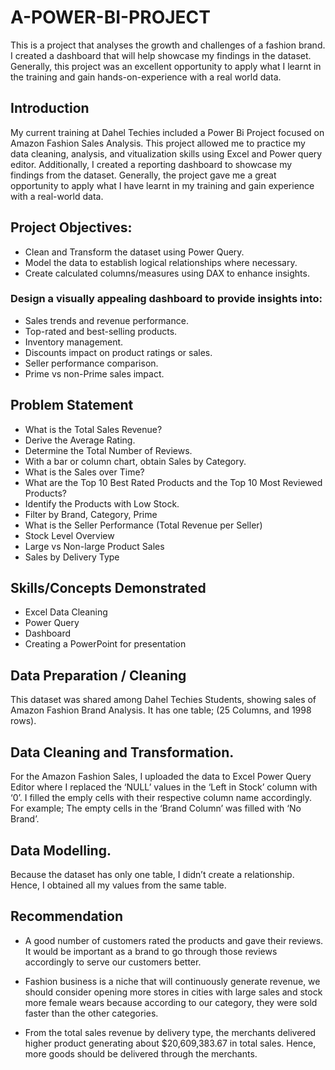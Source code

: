 # A-POWER-BI-PROJECT
This is a project that analyses the growth and challenges of a fashion brand.   I created a dashboard that will help showcase my findings in the dataset.   Generally, this project was an excellent opportunity to apply what I  learnt in the training and gain hands-on-experience with a real world data. 

## Introduction


My current training at Dahel Techies included a Power Bi Project focused on Amazon Fashion Sales Analysis. 
This project allowed me to practice my data cleaning, analysis, and vitualization skills using Excel and Power query editor. 
Additionally, I created a reporting dashboard to showcase my findings from the dataset. 
Generally, the  project gave me a great opportunity to apply what I have learnt in my training and gain experience with a real-world data. 

## Project Objectives:

- Clean and Transform the dataset using Power Query.
- Model the data to establish logical relationships where necessary.
- Create calculated columns/measures using DAX to enhance insights.
### Design a visually appealing dashboard to provide insights into:
- Sales trends and revenue performance.
- Top-rated and best-selling products.
- Inventory management.
- Discounts impact on product ratings or sales.
- Seller performance comparison.
- Prime vs non-Prime sales impact.

## Problem Statement 

- What is the Total Sales Revenue?
- Derive the Average Rating. 
- Determine the Total Number of Reviews.
-	With a bar or column chart, obtain Sales by Category.
-	What is the Sales over Time?
-	What are the Top 10 Best Rated Products and the Top 10 Most Reviewed Products?
-	Identify the Products with Low Stock.
-	Filter by Brand, Category, Prime
-	What is the Seller Performance (Total Revenue per Seller)
-	Stock Level Overview
-	Large vs Non-large Product Sales 
-	Sales by Delivery Type


## Skills/Concepts Demonstrated
- Excel Data Cleaning
- Power Query
- Dashboard
- Creating a PowerPoint for presentation

## Data Preparation / Cleaning

This dataset was shared among Dahel Techies Students, showing sales of Amazon Fashion Brand Analysis. 
It has one table; (25 Columns, and 1998 rows).


## Data Cleaning and Transformation. 

For the Amazon Fashion Sales, I uploaded the data to Excel Power Query Editor where I replaced the ‘NULL’  values in the ‘Left in Stock’ column with ‘0’.
I filled the emply cells with their respective column name accordingly. 
For example; The empty cells in the ‘Brand Column’ was filled with ‘No Brand’. 

## Data Modelling.

Because the dataset has only one table, I didn’t create a relationship. Hence, I obtained all my values from the same table. 


## Recommendation

- A good number of customers rated the products and gave their reviews. 
It would be important as a brand to go through those reviews accordingly to serve our customers better.

- Fashion business is a niche that will continuously generate revenue, we should consider opening more stores in cities with large sales and stock more female wears because according to our category, they were sold faster than the other categories. 

- From the total sales revenue by delivery type, the merchants delivered higher product generating about $20,609,383.67 in total sales. Hence, more goods should be delivered through the merchants. 

